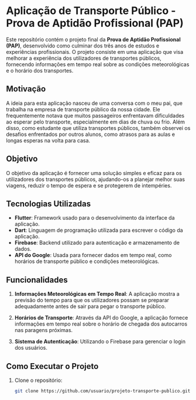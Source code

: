 # Aplicação de Transporte Público - Prova de Aptidão Profissional (PAP)

Este repositório contém o projeto final da **Prova de Aptidão Profissional (PAP)**, desenvolvido como culminar dos três anos de estudos e experiências profissionais. O projeto consiste em uma aplicação que visa melhorar a experiência dos utilizadores de transportes públicos, fornecendo informações em tempo real sobre as condições meteorológicas e o horário dos transportes.

## Motivação

A ideia para esta aplicação nasceu de uma conversa com o meu pai, que trabalha na empresa de transporte público da nossa cidade. Ele frequentemente notava que muitos passageiros enfrentavam dificuldades ao esperar pelo transporte, especialmente em dias de chuva ou frio. Além disso, como estudante que utiliza transportes públicos, também observei os desafios enfrentados por outros alunos, como atrasos para as aulas e longas esperas na volta para casa.

## Objetivo

O objetivo da aplicação é fornecer uma solução simples e eficaz para os utilizadores dos transportes públicos, ajudando-os a planejar melhor suas viagens, reduzir o tempo de espera e se protegerem de intempéries.

## Tecnologias Utilizadas

- **Flutter**: Framework usado para o desenvolvimento da interface da aplicação.
- **Dart**: Linguagem de programação utilizada para escrever o código da aplicação.
- **Firebase**: Backend utilizado para autenticação e armazenamento de dados.
- **API do Google**: Usada para fornecer dados em tempo real, como horários de transporte público e condições meteorológicas.

## Funcionalidades

1. **Informações Meteorológicas em Tempo Real**: A aplicação mostra a previsão do tempo para que os utilizadores possam se preparar adequadamente antes de sair para pegar o transporte público.
   
2. **Horários de Transporte**: Através da API do Google, a aplicação fornece informações em tempo real sobre o horário de chegada dos autocarros nas paragens próximas.

3. **Sistema de Autenticação**: Utilizando o Firebase para gerenciar o login dos usuários.

## Como Executar o Projeto

1. Clone o repositório:
   ```bash
   git clone https://github.com/usuario/projeto-transporte-publico.git

